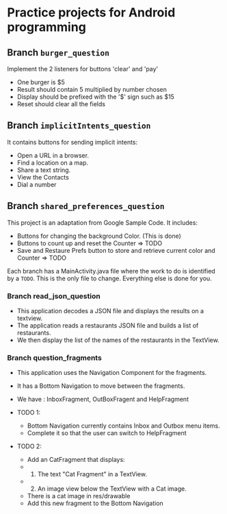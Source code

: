 # Practice projects for Android programming

## Branch `burger_question`
Implement the 2 listeners for buttons 'clear' and 'pay'
 - One burger is $5
 - Result should contain 5 multiplied by number chosen
 - Display should be prefixed with the '$' sign such as $15
 - Reset should clear all the fields

## Branch `implicitIntents_question`
It contains buttons for sending implicit intents:
- Open a URL in a browser.
- Find a location on a map.
- Share a text string.
- View the Contacts
- Dial a number

## Branch `shared_preferences_question`
This project is an adaptation from Google Sample Code. It includes:
- Buttons for changing the background Color. (This is done)
- Buttons to count up and reset the Counter => TODO
- Save and Restaure Prefs button to store and retrieve current color and Counter => TODO

Each branch has a MainActivity.java file where the work to do is identified by a `TODO`. 
This is the only file to change. Everything else is done for you.

### Branch read_json_question
- This application decodes a JSON file and displays the results on a textview.
- The application reads a restaurants JSON file and builds a list of restaurants.
- We then display the list of the names of the restaurants  in the TextView.

### Branch question_fragments
- This application uses the Navigation Component for the  fragments.
- It has a Bottom Navigation to move between the fragments.
- We have : InboxFragment, OutBoxFragent and HelpFragment

- TODO 1:
    - Bottom Navigation currently contains Inbox and Outbox menu items.
    - Complete it so that the user can switch to HelpFragment

- TODO 2:
  - Add an CatFragment that displays:
  - 1. The text "Cat Fragment" in a TextView.
  - 2. An image view below the TextView with a Cat image.
  - There is a cat image in res/drawable
  - Add this new fragment to the Bottom Navigation
